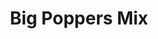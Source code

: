 ---
published: true
title: 'Big Poppers Mix'
collection: ailleurs
release_date: '2016-11-03 00:00:00'
image:
    user/pages/01.Emissions/ailleurs-140/ouiedire_ailleurs-140_cover-1.png: { name: ouiedire_ailleurs-140_cover-1.png, type: image/png, size: 429973, path: user/pages/01.Emissions/ailleurs-140/ouiedire_ailleurs-140_cover-1.png }
number: '140'
slug: ailleurs-140
taxonomy:
    dj: Holzkopf
    artist: ['Arma Agharta', 'Billy Woods', 'Cannibal Ox', 'Cobra Killer Feat. Carl Crack', Coil, 'Curse Ov Dialect', 'Fried Abtan', 'Gintas K', Jingle, Kalma, 'Lee ''Scratch'' Perry', 'Lil Kim', 'Material Feat. Killah Priest', Muslimgauze, 'Nurse With Wound', 'The Anti-Pop Consortium', 'The Peronists']
playlists:
    - { title: null, tracks: [{ timecode: '00:00:00', artists: ['Fried Abtan'], title: Solstice }, { timecode: '00:02:24', artists: ['Gintas K'], title: 'Nezinau Kas Tai' }, { timecode: '00:07:34', artists: ['Billy Woods'], title: Damage }, { timecode: '00:11:20', artists: ['Curse Ov Dialect'], title: 'All Cultures' }, { timecode: '00:15:26', artists: ['Cannibal Ox'], title: 'Battle for Asgard' }, { timecode: '00:19:44', artists: ['Nurse With Wound'], title: '(I Don''t Want To Have) Easy Listening Nightmares' }, { timecode: '00:21:52', artists: ['Arma Agharta'], title: 'Old River' }, { timecode: '00:29:00', artists: ['The Anti-Pop Consortium'], title: 'Dead In Motion' }, { timecode: '00:32:43', artists: ['Lil Kim'], title: 'Black Friday' }, { timecode: '00:36:32', artists: [Muslimgauze], title: 'Base Metal Trinkets, One Rupee' }, { timecode: '00:37:20', artists: ['Material Feat. Killah Priest'], title: 'Temple Of The Mental' }, { timecode: '00:43:25', artists: ['The Peronists'], title: 'Big Poppa Flow Us From Sky' }, { timecode: '00:46:40', artists: ['Lee ''Scratch'' Perry'], title: Shine }, { timecode: '00:50:02', artists: [Coil], title: 'A Warning From The Sun (For Fritz)' }, { timecode: '00:54:49', artists: [Kalma], title: 'Hanging Out With Patty' }, { timecode: '00:55:52', artists: ['Cobra Killer Feat. Carl Crack'], title: 'Starsign Fuck' }, { timecode: '00:58:44', artists: [Jingle], title: '' }] }
presentation: ''
image_hd:
    user/pages/01.Emissions/ailleurs-140/ouiedire_ailleurs-140_cover_hd.png: { name: ouiedire_ailleurs-140_cover_hd.png, type: image/png, size: 3685629, path: user/pages/01.Emissions/ailleurs-140/ouiedire_ailleurs-140_cover_hd.png }

---